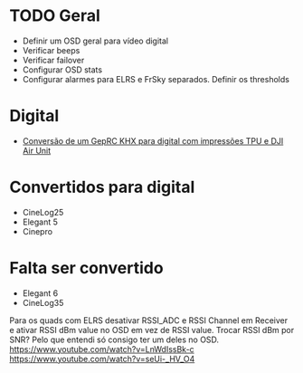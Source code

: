 # TODO Geral
- Definir um OSD geral para vídeo digital
- Verificar beeps
- Verificar failover
- Configurar OSD stats
- Configurar alarmes para ELRS e FrSky separados. Definir os thresholds

# Digital
- [Conversão de um GepRC KHX para digital com impressões TPU e DJI Air Unit](https://rotorbuilds.com/build/22542 "Ir para o link")

# Convertidos para digital
- CineLog25
- Elegant 5
- Cinepro

# Falta ser convertido
- Elegant 6
- CineLog35

Para os quads com ELRS desativar RSSI_ADC e RSSI Channel em Receiver e ativar RSSI dBm value no OSD em vez de RSSI value.
Trocar RSSI dBm por SNR? Pelo que entendi só consigo ter um deles no OSD.
https://www.youtube.com/watch?v=LnWdIssBk-c
https://www.youtube.com/watch?v=seUi-_HV_O4
